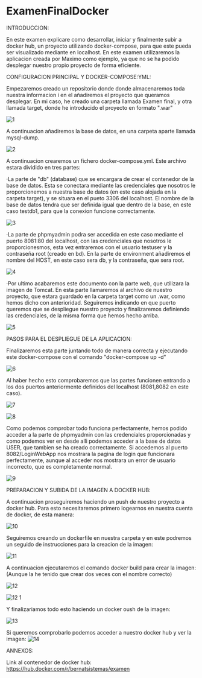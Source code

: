 # ExamenFinalDocker

INTRODUCCION:

En este examen explicare como desarrollar, iniciar y finalmente subir a docker hub, un proyecto utilizando docker-compose, para que este pueda ser visualizado mediante en localhost. En este examen utilizaremos la aplicacion creada por Maximo como ejemplo, ya que no se ha podido desplegar nuestro propio proyecto de forma eficiente.

CONFIGURACION PRINCIPAL Y DOCKER-COMPOSE:YML:

Empezaremos creado un repositorio donde donde almacenaremos toda nuestra informacion i en el añadiremos el proyecto que queramos desplegar. En mi caso, he creado una carpeta llamada Examen final, y otra llamada target, donde he introducido el proyecto en formato ".war"


![1](https://user-images.githubusercontent.com/91748429/173106002-ca6f6e39-5080-4817-8426-743b3d959c79.PNG)


A continuacion añadiremos la base de datos, en una carpeta aparte llamada mysql-dump.


![2](https://user-images.githubusercontent.com/91748429/173106613-6c5fbd58-0fc9-405a-9634-7a565e1290ef.PNG)


A continuacion crearemos un fichero docker-compose.yml. Este archivo estara dividido en tres partes:

·La parte de "db" (database) que se encargara de crear el contenedor de la base de datos. Esta se conectara mediante las credenciales que nosotros le proporcionemos a nuestra base de datos (en este caso alojada en la carpeta target), y se situara en el pueto 3306 del localhost. El nombre de la base de datos tendra que ser definida igual que dentro de la base, en este caso testdb1, para que la conexion funcione correctamente.


![3](https://user-images.githubusercontent.com/91748429/173107926-a77ff8d2-f18b-4b8f-a201-e5062bb30dbb.PNG)


·La parte de phpmyadmin podra ser accedida en este caso mediante el puerto 8081:80 del localhost, con las credenciales que nosotros le proporcionesmos, esta vez entraremos con el usuario testuser y la contraseña root (creado en bd). En la parte de environment añadiremos el nombre del HOST, en este caso sera db, y la contraseña, que sera root. 


![4](https://user-images.githubusercontent.com/91748429/173108956-ac7abd14-ca76-410d-98e8-198ec3dddca6.PNG)


·Por ultimo acabaremos este documento con la parte web, que utilizara la imagen de Tomcat. En esta parte llamaremos al archivo de nuestro proyecto, que estara guardado en la carpeta target como un .war, como hemos dicho con anterioridad. Seguiremos indicando en que puerto queremos que se despliegue nuestro proyecto y finalizaremos definiendo las credenciales, de la misma forma que hemos hecho arriba.


![5](https://user-images.githubusercontent.com/91748429/173110934-dc07e927-9259-4df2-abe5-e69b486ac2d6.PNG)


PASOS PARA EL DESPLIEGUE DE LA APLICACION:


Finalizaremos esta parte juntando todo de manera correcta y ejecutando este docker-compose con el comando "docker-compose up -d"


![6](https://user-images.githubusercontent.com/91748429/173111846-0b99a9d5-6805-4701-ada4-77739511db9e.PNG)


Al haber hecho esto comprobaremos que las partes funcionen entrando a los dos puertos anteriormente definidos del localhost (8081,8082 en este caso). 


![7](https://user-images.githubusercontent.com/91748429/173112790-c82e88e3-1dd1-4678-8b8a-b173d1141ca7.PNG)

![8](https://user-images.githubusercontent.com/91748429/173112807-fd93cdd6-4c1f-4a99-a0d6-bd3219843420.PNG)


Como podemos comprobar todo funciona perfectamente, hemos podido acceder a la parte de phpmyadmin con las credenciales proporcionadas y como podemos ver en desde alli podemos acceder a la base de datos USER, que tambien se ha creado correctamente. Si accedemos al puerto 8082/LoginWebApp nos mostrara la pagina de login que funcionara perfectamente, aunque al acceder nos mostrara un error de usuario incorrecto, que es completamente normal.


![9](https://user-images.githubusercontent.com/91748429/173113755-643b8627-f778-41ee-a9ba-e32c7100d2a6.PNG)


PREPARACION Y SUBIDA DE LA IMAGEN A DOCKER HUB:


A continuacion proseguiremos haciendo un push de nuestro proyecto a docker hub. Para esto necesitaremos primero logearnos en nuestra cuenta de docker, de esta manera:


![10](https://user-images.githubusercontent.com/91748429/173116180-7c41ed10-96d8-4b5e-ad6c-b0ff8bacc704.PNG)


Seguiremos creando un dockerfile en nuestra carpeta y en este podremos un seguido de instrucciones para la creacion de la imagen:


![11](https://user-images.githubusercontent.com/91748429/173117510-c055d27f-769c-464c-bdaf-ab4b13599cdc.PNG)


A continuacion ejecutaremos el comando docker build para crear la imagen: (Aunque la he tenido que crear dos veces con el nombre correcto)


![12](https://user-images.githubusercontent.com/91748429/173120979-d3184cce-68b2-4485-9b9a-aaffdd519866.PNG)

![12 1](https://user-images.githubusercontent.com/91748429/173120997-f058d3a6-dc0f-46c2-a80d-a57b5a7b8caf.PNG)


Y finalizariamos todo esto haciendo un docker oush de la imagen:


![13](https://user-images.githubusercontent.com/91748429/173121124-9ec1c3a4-5985-447f-9ed2-7b64e425c0e2.PNG)


Si queremos comprobarlo podemos acceder a nuestro docker hub y ver la imagen:
![14](https://user-images.githubusercontent.com/91748429/173121324-2abd57e9-2e10-40dd-a550-ff0281256ee6.PNG)






ANNEXOS:

Link al contenedor de docker hub:
https://hub.docker.com/r/bernatsistemas/examen





